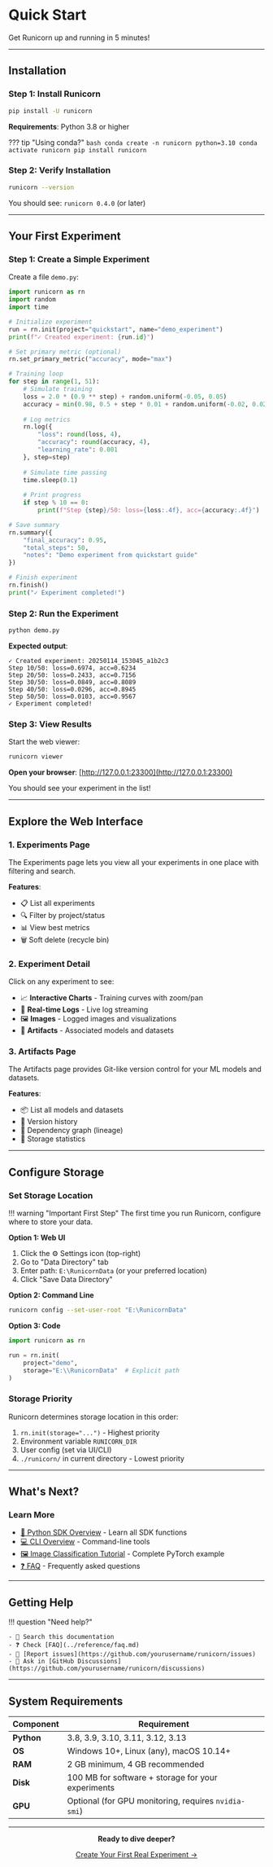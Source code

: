 # Quick Start

Get Runicorn up and running in 5 minutes!

---

## Installation

### Step 1: Install Runicorn

```bash
pip install -U runicorn
```

**Requirements**: Python 3.8 or higher

??? tip "Using conda?"
    ```bash
    conda create -n runicorn python=3.10
    conda activate runicorn
    pip install runicorn
    ```

### Step 2: Verify Installation

```bash
runicorn --version
```

You should see: `runicorn 0.4.0` (or later)

---

## Your First Experiment

### Step 1: Create a Simple Experiment

Create a file `demo.py`:

```python
import runicorn as rn
import random
import time

# Initialize experiment
run = rn.init(project="quickstart", name="demo_experiment")
print(f"✓ Created experiment: {run.id}")

# Set primary metric (optional)
rn.set_primary_metric("accuracy", mode="max")

# Training loop
for step in range(1, 51):
    # Simulate training
    loss = 2.0 * (0.9 ** step) + random.uniform(-0.05, 0.05)
    accuracy = min(0.98, 0.5 + step * 0.01 + random.uniform(-0.02, 0.02))
    
    # Log metrics
    rn.log({
        "loss": round(loss, 4),
        "accuracy": round(accuracy, 4),
        "learning_rate": 0.001
    }, step=step)
    
    # Simulate time passing
    time.sleep(0.1)
    
    # Print progress
    if step % 10 == 0:
        print(f"Step {step}/50: loss={loss:.4f}, acc={accuracy:.4f}")

# Save summary
rn.summary({
    "final_accuracy": 0.95,
    "total_steps": 50,
    "notes": "Demo experiment from quickstart guide"
})

# Finish experiment
rn.finish()
print("✓ Experiment completed!")
```

### Step 2: Run the Experiment

```bash
python demo.py
```

**Expected output**:
```
✓ Created experiment: 20250114_153045_a1b2c3
Step 10/50: loss=0.6974, acc=0.6234
Step 20/50: loss=0.2433, acc=0.7156
Step 30/50: loss=0.0849, acc=0.8089
Step 40/50: loss=0.0296, acc=0.8945
Step 50/50: loss=0.0103, acc=0.9567
✓ Experiment completed!
```

### Step 3: View Results

Start the web viewer:

```bash
runicorn viewer
```

**Open your browser**: [http://127.0.0.1:23300](http://127.0.0.1:23300)

You should see your experiment in the list!

---

## Explore the Web Interface

### 1. Experiments Page

The Experiments page lets you view all your experiments in one place with filtering and search.

**Features**:
- 📋 List all experiments
- 🔍 Filter by project/status
- 📊 View best metrics
- 🗑️ Soft delete (recycle bin)

### 2. Experiment Detail

Click on any experiment to see:

- 📈 **Interactive Charts** - Training curves with zoom/pan
- 📝 **Real-time Logs** - Live log streaming
- 🖼️ **Images** - Logged images and visualizations
- 💾 **Artifacts** - Associated models and datasets

### 3. Artifacts Page

The Artifacts page provides Git-like version control for your ML models and datasets.

**Features**:
- 📦 List all models and datasets
- 🔄 Version history
- 🌳 Dependency graph (lineage)
- 💾 Storage statistics

---

## Configure Storage

### Set Storage Location

!!! warning "Important First Step"
    The first time you run Runicorn, configure where to store your data.

**Option 1: Web UI**

1. Click the ⚙️ Settings icon (top-right)
2. Go to "Data Directory" tab
3. Enter path: `E:\RunicornData` (or your preferred location)
4. Click "Save Data Directory"

**Option 2: Command Line**

```bash
runicorn config --set-user-root "E:\RunicornData"
```

**Option 3: Code**

```python
import runicorn as rn

run = rn.init(
    project="demo",
    storage="E:\\RunicornData"  # Explicit path
)
```

### Storage Priority

Runicorn determines storage location in this order:

1. `rn.init(storage="...")` - Highest priority
2. Environment variable `RUNICORN_DIR`
3. User config (set via UI/CLI)
4. `./runicorn/` in current directory - Lowest priority

---

## What's Next?

### Learn More

- [📖 Python SDK Overview](../sdk/overview.md) - Learn all SDK functions
- [💻 CLI Overview](../cli/overview.md) - Command-line tools
- [🖼️ Image Classification Tutorial](../tutorials/image-classification.md) - Complete PyTorch example
- [❓ FAQ](../reference/faq.md) - Frequently asked questions

---

## Getting Help

!!! question "Need help?"

    - 📖 Search this documentation
    - ❓ Check [FAQ](../reference/faq.md)
    - 🐛 [Report issues](https://github.com/yourusername/runicorn/issues)
    - 💬 Ask in [GitHub Discussions](https://github.com/yourusername/runicorn/discussions)

---

## System Requirements

| Component | Requirement |
|-----------|-------------|
| **Python** | 3.8, 3.9, 3.10, 3.11, 3.12, 3.13 |
| **OS** | Windows 10+, Linux (any), macOS 10.14+ |
| **RAM** | 2 GB minimum, 4 GB recommended |
| **Disk** | 100 MB for software + storage for your experiments |
| **GPU** | Optional (for GPU monitoring, requires `nvidia-smi`) |

---

<div align="center">
  <p><strong>Ready to dive deeper?</strong></p>
  <p><a href="first-experiment.md">Create Your First Real Experiment →</a></p>
</div>

